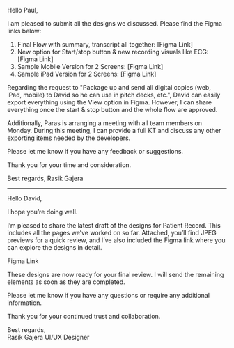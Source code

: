 Hello Paul,

I am pleased to submit all the designs we discussed. Please find the Figma links below:

1. Final Flow with summary, transcript all together: [Figma Link]
2. New option for Start/stop button & new recording visuals like ECG: [Figma Link]
3. Sample Mobile Version for 2 Screens: [Figma Link]
4. Sample iPad Version for 2 Screens: [Figma Link]

Regarding the request to "Package up and send all digital copies (web, iPad, mobile) to David so he can use in pitch decks, etc.", David can easily export everything using the View option in Figma. However, I can share everything once the start & stop button and the whole flow are approved.

Additionally, Paras is arranging a meeting with all team members on Monday. During this meeting, I can provide a full KT and discuss any other exporting items needed by the developers.

Please let me know if you have any feedback or suggestions.

Thank you for your time and consideration.

Best regards,
Rasik Gajera

---

Hello David,

I hope you’re doing well.

I’m pleased to share the latest draft of the designs for Patient Record. This includes all the pages we’ve worked on so far. Attached, you’ll find JPEG previews for a quick review, and I’ve also included the Figma link where you can explore the designs in detail.

Figma Link

These designs are now ready for your final review. I will send the remaining elements as soon as they are completed.

Please let me know if you have any questions or require any additional information.

Thank you for your continued trust and collaboration.

Best regards,  
Rasik Gajera
UI/UX Designer